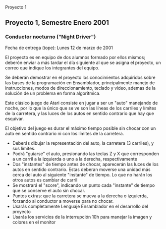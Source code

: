 Proyecto 1 

Proyecto 1, Semestre Enero 2001
-------------------------------

### Conductor nocturno ("Night Driver") 

Fecha de entrega (tope): Lunes 12 de marzo de 2001

El proyecto es en equipo de dos alumnos formado por ellos mismos; deberón enviar a más tardar el día siguiente al que se asigna el proyecto, un correo que indique los integrantes del equipo.

Se deberán demostrar en el proyecto los conocimientos adquiridos sobre las bases de la programación en Ensamblador, principalmente manejo de instrucciones, modos de direccionamiento, teclado y video, ademas de la solución de un problema en forma algorítmica.

Este clásico juego de Atari consiste en jugar a ser un "auto" manejando de noche, por lo que la único que se ve son las líneas de los carriles y límites de la carretera, y las luces de los autos en sentido contrario que hay que esquivar.

El objetivo del juego es durar el máximo tiempo posible sin chocar con un auto en sentido contrario ni con los límites de la carretera.

*   Deberás dibujar la representación del auto, la carretera (3 carriles), y sus límites.
*   Podrá "guiarse" el auto, presionando las teclas Z y X que corresponden a un carril a la izquierda o uno a la derecha, respectivamente
*   Dos "instantes" de tiempo antes de chocar, aparecerán las luces de los autos en sentido contrario. Estas deberan moverse una unidad más cerca del auto al siguiente "instante" de tiempo. Lo que no harán los otros autos es cambiar de carril
*   Se mostrará el "score", indicando un punto cada "instante" de tiempo que se conserve el auto sin chocar.
*   Puntos extras: que la carretera se mueva a la derecha o izquierda, forzando al conductor a moverse para no chocar.
*   Usarás completamente Lenguaje Ensamblador en el desarrollo del proyecto
*   Usarás los servicios de la interrupción 10h para manejar la imagen y colores en el monitor